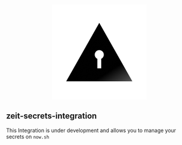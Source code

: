 
<p align="center">
  <img src="./logo.png">
</p>

## zeit-secrets-integration

This Integration is under development and allows you to manage your secrets on `now.sh`